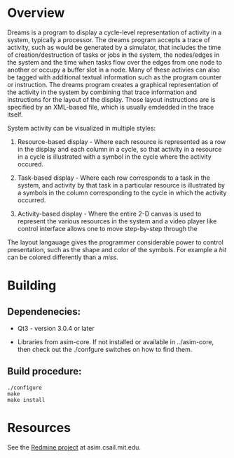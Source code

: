 Overview
========

Dreams is a program to display a cycle-level representation of
activity in a system, typically a processor. The dreams program
accepts a trace of activity, such as would be generated by a
simulator, that includes the time of creation/destruction of tasks or
jobs in the system, the nodes/edges in the system and the time when
tasks flow over the edges from one node to another or occupy a buffer
slot in a node. Many of these activies can also be tagged with
additional textual information such as the program counter or
instruction. The dreams program creates a graphical representation of
the activity in the system by combining that trace information and
instructions for the layout of the display. Those layout instructions
are is specified by an XML-based file, which is usually emdedded in
the trace itself.

System activity can be visualized in multiple styles:

1. Resource-based display - Where each resource is represented as a
   row in the display and each column in a cycle, so that activity in
   a resource in a cycle is illustrated with a symbol in the cycle
   where the activity occured.

2. Task-based display - Where each row corresponds to a task in the system,
   and activity by that task in a particular resource is illustrated
   by a symbols in the column corresponding to the cycle in which
   the activity occurred.

3. Activity-based display - Where the entire 2-D canvas is used to
   represent the various resources in the system and a video player
   like control interface allows one to move step-by-step through
   the 

The layout langauage gives the programmer considerable power to
control presentation, such as the shape and color of the symbols. For
example a _hit_ can be colored differently than a _miss_.

Building
========

Dependenecies:
--------------

* Qt3 - version 3.0.4 or later

* Libraries from asim-core. If not installed or available in
  ../asim-core, then check out the ./confgure switches on
  how to find them.

Build procedure:
----------------

    ./configure
    make
    make install

Resources
=========

See the [Redmine project](http://asim.csail.mit.edu/redmine/projects/dreams) 
at asim.csail.mit.edu.


